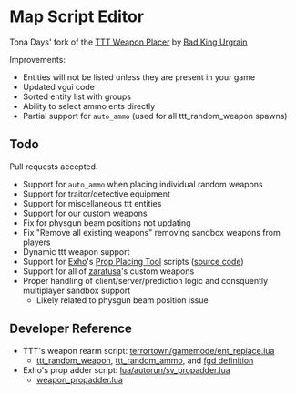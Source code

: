 # Map Script Editor

Tona Days' fork of the [TTT Weapon Placer](https://steamcommunity.com/sharedfiles/filedetails/?id=119928922) by [Bad King Urgrain](https://steamcommunity.com/profiles/76561197964193008)

Improvements:

- Entities will not be listed unless they are present in your game
- Updated vgui code
- Sorted entity list with groups
- Ability to select ammo ents directly
- Partial support for `auto_ammo` (used for all ttt_random_weapon spawns)

## Todo

Pull requests accepted.

- Support for `auto_ammo` when placing individual random weapons
- Support for traitor/detective equipment
- Support for miscellaneous ttt entities
- Support for our custom weapons
- Fix for physgun beam positions not updating
- Fix "Remove all existing weapons" removing sandbox weapons from players
- Dynamic ttt weapon support
- Support for [Exho](https://steamcommunity.com/id/Exho1)'s [Prop Placing Tool](https://steamcommunity.com/sharedfiles/filedetails/?id=326667871) scripts ([source code](https://github.com/Exho1/PH_PropPlacerTool))
- Support for all of [zaratusa](https://steamcommunity.com/id/zaratusa)'s custom weapons
- Proper handling of client/server/prediction logic and consquently multiplayer sandbox support
  - Likely related to physgun beam position issue

## Developer Reference

- TTT's weapon rearm script: [terrortown/gamemode/ent_replace.lua](https://github.com/Facepunch/garrysmod/blob/master/garrysmod/gamemodes/terrortown/gamemode/ent_replace.lua)
    - [ttt_random_weapon](https://github.com/Facepunch/garrysmod/blob/master/garrysmod/gamemodes/terrortown/entities/entities/ttt_random_weapon.lua), [ttt_random_ammo](https://github.com/Facepunch/garrysmod/blob/master/garrysmod/gamemodes/terrortown/entities/entities/ttt_random_ammo.lua), and [fgd definition](https://github.com/Facepunch/garrysmod/blob/be251723824643351cb88a969818425d1ddf42b3/garrysmod/gamemodes/terrortown/ttt.fgd#L20-L23)
- Exho's prop adder script: [lua/autorun/sv_propadder.lua](https://github.com/Exho1/PH_PropPlacerTool/blob/master/lua/autorun/sv_propadder.lua)
    - [weapon_propadder.lua](https://github.com/Exho1/PH_PropPlacerTool/blob/master/lua/weapons/weapon_propadder.lua)
